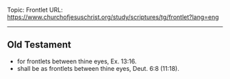 Topic: Frontlet
URL: https://www.churchofjesuschrist.org/study/scriptures/tg/frontlet?lang=eng

---

## Old Testament

- for frontlets between thine eyes, Ex. 13:16.
- shall be as frontlets between thine eyes, Deut. 6:8 (11:18).

